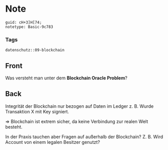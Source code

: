 # Note
```
guid: cH+3]H[74;
notetype: Basic-9c783
```

### Tags
```
datenschutz::09-blockchain
```

## Front
Was versteht man unter dem <b>Blockchain Oracle Problem</b>?

## Back
Integrität der Blockchain nur bezogen auf Daten im Ledger z. B. Wurde Transaktion X mit Key signiert.

=> Blockchain ist extrem sicher, da keine Verbindung zur realen Welt besteht.

In der Praxis tauchen aber Fragen auf außerhalb der Blockchain? Z. B. Wird Account von einem legalen Besitzer genutzt?
